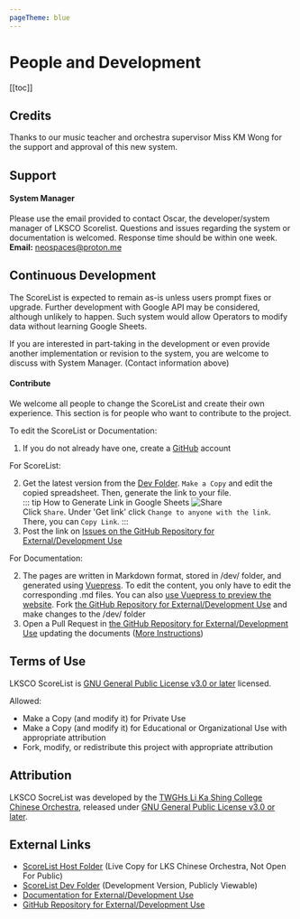 ```yaml
---
pageTheme: blue
---
```


# People and Development

[[toc]]

## Credits
Thanks to our music teacher and orchestra supervisor Miss KM Wong for the support and approval of this new system.

## Support
#### System Manager  
Please use the email provided to contact Oscar, the developer/system manager of LKSCO Scorelist. Questions and issues regarding the system or documentation is welcomed. Response time should be within one week.  
**Email:** [neospaces@proton.me](mailto://neospaces@proton.me)  

## Continuous Development
The ScoreList is expected to remain as-is unless users prompt fixes or upgrade. Further development with Google API may be considered, although unlikely to happen. Such system would allow Operators to modify data without learning Google Sheets.  

If you are interested in part-taking in the development or even provide another implementation or revision to the system, you are welcome to discuss with System Manager. (Contact information above)  

#### Contribute
We welcome all people to change the ScoreList and create their own experience. This section is for people who want to contribute to the project.  

To edit the ScoreList or Documentation:  
1. If you do not already have one, create a [GitHub](https://github.com/) account  

For ScoreList:  

2. Get the latest version from the [Dev Folder](https://drive.google.com/drive/folders/1x9wOa3ts6RLCixqVR7FEHr3SGWd9rDQi?usp=sharing). `Make a Copy` and edit the copied spreadsheet. Then, generate the link to your file.  
    ::: tip How to Generate Link in Google Sheets
    ![Share](/doc/assets/img/share.png)  
    Click `Share`. Under 'Get link' click `Change to anyone with the link`. There, you can `Copy Link`.
    :::
3. Post the link on [Issues on the GitHub Repository for External/Development Use](https://github.com/lksco/dev/issues)  

For Documentation:  

2. The pages are written in Markdown format, stored in /dev/ folder, and generated using [Vuepress](https://vuepress.vuejs.org). To edit the content, you only have to edit the corresponding .md files. You can also [use Vuepress to preview the website](https://vuepress.vuejs.org/guide/getting-started.html). Fork [the GitHub Repository for External/Development Use](https://github.com/lksco/dev) and make changes to the /dev/ folder  
3. Open a Pull Request in [the GitHub Repository for External/Development Use](https://github.com/lksco/dev) updating the documents ([More Instructions](https://docs.github.com/en/github/collaborating-with-issues-and-pull-requests/creating-a-pull-request-from-a-fork))  

## Terms of Use
LKSCO ScoreList is [GNU General Public License v3.0 or later](https://www.gnu.org/licenses/gpl-3.0.en.html) licensed.  

Allowed:  
* Make a Copy (and modify it) for Private Use
* Make a Copy (and modify it) for Educational or Organizational Use with appropriate attribution
* Fork, modify, or redistribute this project with appropriate attribution

## Attribution
LKSCO SocreList was developed by the [TWGHs Li Ka Shing College Chinese Orchestra](https://lksco.github.io), released under [GNU General Public License v3.0 or later](https://www.gnu.org/licenses/gpl-3.0.en.html).

## External Links
* [ScoreList Host Folder](https://drive.google.com/drive/folders/1_fp5PVgriJ9VGYI0rtV-D4Elmc4CJ_fZ?usp=sharing) (Live Copy for LKS Chinese Orchestra, Not Open For Public)
* [ScoreList Dev Folder](https://drive.google.com/drive/folders/1x9wOa3ts6RLCixqVR7FEHr3SGWd9rDQi?usp=sharing) (Development Version, Publicly Viewable)
* [Documentation for External/Development Use](https://lksco.github.io/dev)
* [GitHub Repository for External/Development Use](https://github.com/lksco/dev)